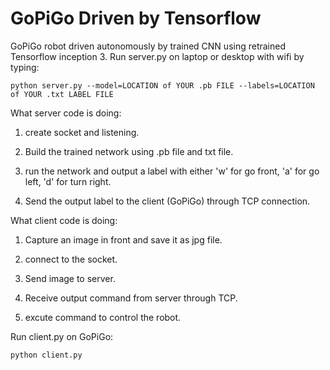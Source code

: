 # GoPiGo Driven by Tensorflow
GoPiGo robot driven autonomously by trained CNN using retrained Tensorflow inception 3.
Run server.py on laptop or desktop with wifi by typing:
```
python server.py --model=LOCATION of YOUR .pb FILE --labels=LOCATION of YOUR .txt LABEL FILE
```   
What server code is doing:

1. create socket and listening. 

2. Build the trained network using .pb file and txt file.

3. run the network and output a label with either 'w' for go front, 'a' for go left, 'd' for turn right.

4. Send the output label to the client (GoPiGo) through TCP connection.

What client code is doing:

1. Capture an image in front and save it as jpg file. 

2. connect to the socket.

3. Send image to server.

4. Receive output command from server through TCP.

5. excute command to control the robot.

Run client.py on GoPiGo:
```
python client.py
```
